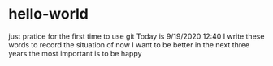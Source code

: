 # hello-world
just pratice for  the first time to use git 
Today is 9/19/2020 12:40 
I write these words to record the situation of now 
I want to be better in the next three years
the most important is to be happy
